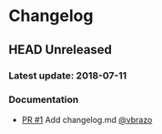 # Changelog

## HEAD Unreleased
### Latest update: 2018-07-11

### Documentation

- [PR #1](https://github.com/Coveralls-Community/coveralls-ruby/pull/1) Add changelog.md [@vbrazo](https://github.com/vbrazo)
